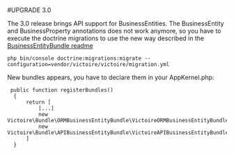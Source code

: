 #UPGRADE 3.0

The 3.0 release brings API support for BusinessEntities.
The BusinessEntity and BusinessProperty annotations does not work anymore,
so you have to execute the doctrine migrations to use the new way described
in the [BusinessEntityBundle readme](https://github.com/victoire/victoire/blob/3.0/Bundle/BusinessEntityBundle/README.md)

`php bin/console doctrine:migrations:migrate --configuration=vendor/victoire/victoire/migration.yml`


New bundles appears, you have to declare them in your AppKernel.php:

```
 public function registerBundles()
  {
      return [
          [...]
          new Victoire\Bundle\ORMBusinessEntityBundle\VictoireORMBusinessEntityBundle(),
          new Victoire\Bundle\APIBusinessEntityBundle\VictoireAPIBusinessEntityBundle(),
      ]
  }
```